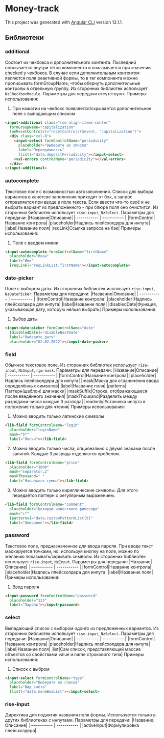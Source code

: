 # Money-track
This project was generated with [Angular CLI](https://github.com/angular/angular-cli) version 13.1.1.

## Библиотеки

### additional
Состоит из чекбокса и дополнительного контента. Последний описывается внутри тегов компонента и показывается при значении checked у чекбокса. В случае если дополнительным контентом являются поля реактивной формы, то в тег компонента можно прописывать formGroupName, чтобы обернуть дополнительные контролы в отдельную группу. Из сторонних библиотек использует `NzCheckboxModule`.
Параметры для передачи отсутствуют.
Примеры использования:
1. При нажатии на чекбокс появляется/скрывается дополнительное поле с выпадающим списком
```html
<input-additional class="row align-items-center"
  formGroupName="capitalization"
  (onResetControls)="resetControls($event, 'capitalization')">
  <div class="col-6">
    <input-select formControlName="periodicity"
      placeholder="Выберите из списка"
      label="Периодичность"
      [list]="data.depositPeriodicity"></input-select>
    <val-errors controlName="periodicity"></val-errors>
  </div>
</input-additional>
```

### autocomplete
Текстовое поле с возможностью автозаполнения. Список для выбора вариантов в качетсве заполнения приходит от бэк, а запрос отправляется при вводе в поле текста. Если ввести что-то своё и не выбрать вариант из предложенного - при блюре поля оно очистится. Из сторонних библиотек использует `rise-input`, `NzSelect`.
Параметры для передачи:
|Название|Описание|
| ----------- | ----------- |
|formControl|Название контрола|
|placeholder|Надпись плейсхолдера для инпута|
|label|Название поля|
|reqLink|Ссылка запроса на бэк|
Примеры использования:
1. Поле с вводом имени
```html
<input-autocomplete formControlName="firstName"
  placeholder="Иван"
  label="Имя"
  [reqLink]="reqLinkList.firstName"></input-autocomplete>
```

### date-picker
Поле с выбором даты. Из сторонних библиотек использует `rise-input`, `NzDatePicker`.
Параметры для передачи:
|Название|Описание|
| ----------- | ----------- |
|formControl|Название контрола|
|placeholder|Надпись плейсхолдера для инпута|
|label|Название поля|
|disabledDate|Функция, указывающая дату, которую нельзя выбрать|
Примеры использования:
1. Выбор даты
```html
<input-date-picker formControlName="date"
  [disabledDate]="disableNextDate"
  label="Выберите дату"
  placeholder="02.02.2022"></input-date-picker>
```

### field
Обычное текстовое поле. Из сторонних библиотек использует `rise-input`, `NzInput`, `ngx-mask`. 
Параметры для передачи:
|Название|Описание|
| ----------- | ----------- |
|formControl|Название контрола|
|placeholder|Надпись плейсхолдера для инпута|
|mask|Маска для ограничения ввода определённых символов|
|label|Название поля|
|patterns|Паттерн(шаблон) для маски|
|maskSuffix|Строка, отображающееся после введённого значения|
|maskThousand|Разделить между разрядами числа каждые 3 разпяда|
|readonly|Установка инпута в положение только для чтения|
Примеры использования:
1. Можно вводить только латинские символы
```html
<lib-field formControlName="login"
  placeholder="loginName"
  mask="S*"
  label="Логин"></lib-field>
```

2. Можно вводить только числа, опционально с двумя знаками после запятой. Каждые 3 разряда отделяются пробелом.
```html
<lib-field formControlName="price"
  placeholder="1000"
  mask="separator.2"
  maskThousand=" "
  label="Начальная сумма"></lib-field>
```

3. Можно вводить только кириллические символы. Для этого передаётся паттерн с регулярным выражением.
```html
<lib-field formControlName="comment"
  placeholder="Цитирую известного философа"
  mask="c*"
  [patterns]="data.customPatternList[0]"
  label="Описание"></lib-field>
```

### password
Текстовое поле, предназначенное для ввода пароля. При вводе текст маскируется точками, но, используя кнопку на поле, можно по желанию показывать/скрывать символы. Из сторонних библиотек использует `rise-input`, `NzInput`.
Параметры для передачи:
|Название|Описание|
| ----------- | ----------- |
|formControl|Название контрола|
|placeholder|Надпись плейсхолдера для инпута|
|label|Название поля|
Примеры использования:
1. Ввод пароля
```html
<input-password formControlName="password"
  placeholder="123"
  label="Пароль"></input-password>
```

### select
Выпадающий список с выбором одонго из предложенных вариантов. Из сторонних библиотек использует `rise-input`, `NzSelect`.
Параметры для передачи:
|Название|Описание|
| ----------- | ----------- |
|formControl|Название контрола|
|placeholder|Надпись плейсхолдера для инпута|
|label|Название поля|
|list|Сам список, представляющий массив объектов со свойствами value и name строкового типа|
Примеры использования:
1. Список с выбром
```html
<input-select formControlName="type"
  placeholder="Выберите из списка"
  label="Вид счёта"
  [list]="data.moneBoxList"></input-select>
```

### rise-input
Директива для поднятия названия поля формы. Используется только в других библиотеках с инпутами.
Параметры для передачи:
|Название|Описание|
| ----------- | ----------- |
|activeInput|Формулировка плейсхолдера|
